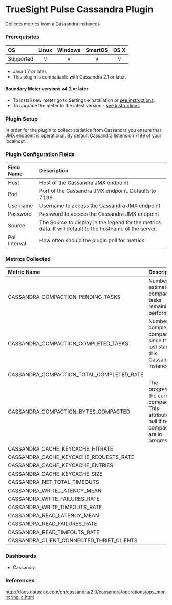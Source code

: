 # TrueSight Pulse Cassandra Plugin 

Collects metrics from a Cassandra instances

### Prerequisites

|     OS    | Linux | Windows | SmartOS | OS X |
|:----------|:-----:|:-------:|:-------:|:----:|
| Supported |   v   |    v    |    v    |  v   |

* Java 1.7 or later.
* This plugin is compatiable with Cassandra 2.1 or later.

#### Boundary Meter versions v4.2 or later

- To install new meter go to Settings->Installation or [see instructions](https://help.boundary.com/hc/en-us/sections/200634331-Installation).
- To upgrade the meter to the latest version - [see instructions](https://help.boundary.com/hc/en-us/articles/201573102-Upgrading-the-Boundary-Meter).

### Plugin Setup

In order for the plugin to collect statistics from Cassandra you ensure that JMX endpoint is operational. By default Cassandra listens on 7199 of your localhost.

### Plugin Configuration Fields

|Field Name    | Description                                                                                              |
|:-------------|:---------------------------------------------------------------------------------------------------------|
| Host          | Host of the Cassandra JMX endpoint                |
| Port          | Port of the Cassandra JMX endpoint. Defaults to 7199         |
| Username      | Username to access the Cassandra JMX endpoint |
| Password      | Password to access the Cassandra JMX endpoint |
| Source        | The Source to display in the legend for the metrics data.  It will default to the hostname of the server.|
| Poll Interval | How often should the plugin poll for metrics. |

### Metrics Collected

|Metric Name                                   |Description                                                               |
|:---------------------------------------------|:-------------------------------------------------------------------------|
|  CASSANDRA_COMPACTION_PENDING_TASKS | Number of estimated compaction tasks remaining to perform |
| CASSANDRA_COMPACTION_COMPLETED_TASKS | Number of completed compactions since the last start of this Cassandra instance | 
| CASSANDRA_COMPACTION_TOTAL_COMPLETED_RATE |
| CASSANDRA_COMPACTION_BYTES_COMPACTED | The progress of the current compaction. This attribute is null if no compactions are in progress. |
| CASSANDRA_CACHE_KEYCACHE_HITRATE |
| CASSANDRA_CACHE_KEYCACHE_REQUESTS_RATE |
| CASSANDRA_CACHE_KEYCACHE_ENTRIES |
| CASSANDRA_CACHE_KEYCACHE_SIZE |
| CASSANDRA_NET_TOTAL_TIMEOUTS |
| CASSANDRA_WRITE_LATENCY_MEAN |
| CASSANDRA_WRITE_FAILURES_RATE
| CASSANDRA_WRITE_TIMEOUTS_RATE
| CASSANDRA_READ_LATENCY_MEAN
| CASSANDRA_READ_FAILURES_RATE
| CASSANDRA_READ_TIMEOUTS_RATE
| CASSANDRA_CLIENT_CONNECTED_THRIFT_CLIENTS |

### Dashboards

- Cassandra

### References

http://docs.datastax.com/en/cassandra/2.0/cassandra/operations/ops_monitoring_c.html
